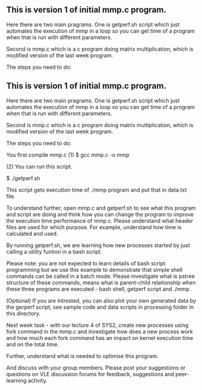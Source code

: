 ## This is version 1 of initial mmp.c program.  

Here there are two main pragrams. One is getperf.sh script which just automates the execution of mmp in a loop so you can get time of a program when that is run with different parameters.

Second is mmp.c which is a c program doing matrix multiplication, which is modified version of the last week program.

The steps you need to do:

## This is version 1 of initial mmp.c program.  

Here there are two main pragrams. One is getperf.sh script which just automates the execution of mmp in a loop so you can get time of a program when that is run with different parameters.

Second is mmp.c which is a c program doing matrix multiplication, which is modified version of the last week program.

The steps you need to do:

You first compile mmp.c 
(1) $ gcc mmp.c -o mmp

(2) You can run this script.

$ ./getperf.sh 

This script gets execution time of ./mmp program and put that in data.txt file. 


To understand further, open mmp.c and getperf.sh to see what this program and script are doing and think how you can change the program to improve the execution time performance of mmp.c. Please understand what header files are used for which purpose. For example, understand how time is calculated and used. 

By running getperf.sh, we are learning how new processes started by just calling a utility funtion in a bash script.

Please note: you are not expected to learn details of bash script programming but we use this example to demonstrate that simple shell commands can be called in a batch mode. Please investigate what is pstree structure of these commands, means what is parent-child relationship when these three programs are executed -  bash shell, getperf script and ./mmp <arg>.

(Optional) If you are intrested, you can also plot your own generated data by the gerperf script, see sample code and data scripts in processing folder in this directory.


Next week task -  with our lecture 4 of SYS2, create new processes using fork command in the mmp.c and investigate how does a new process work and how much each fork command has an impact on kernel execution time and  on the total time.

Further, understand what is needed to optimise this program.

And discuss with your group members. Please post your suggestions or questions on VLE discussion forums for feedback, suggestions and peer-learning activity.
